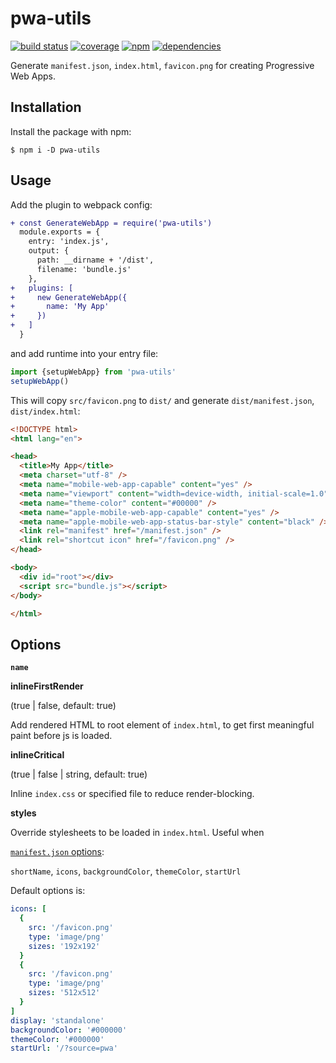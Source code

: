 # pwa-utils

[![build status](https://travis-ci.org/dk00/pwa-utils.svg)](//travis-ci.org/dk00/pwa-utils)
[![coverage](https://codecov.io/gh/dk00/pwa-utils/branch/master/graph/badge.svg)](//codecov.io/gh/dk00/pwa-utils)
[![npm](https://img.shields.io/npm/v/pwa-utils.svg)](//npm.im/pwa-utils)
[![dependencies](https://david-dm.org/dk00/pwa-utils/status.svg)](//david-dm.org/dk00/pwa-utils)

Generate `manifest.json`, `index.html`, `favicon.png` for creating Progressive Web Apps.

## Installation

Install the package with npm:

`$ npm i -D pwa-utils`

## Usage

Add the plugin to webpack config:

```diff
+ const GenerateWebApp = require('pwa-utils')
  module.exports = {
    entry: 'index.js',
    output: {
      path: __dirname + '/dist',
      filename: 'bundle.js'
    },
+   plugins: [
+     new GenerateWebApp({
+       name: 'My App'
+     })
+   ]
  }
```

and add runtime into your entry file:

```js
import {setupWebApp} from 'pwa-utils'
setupWebApp()
```

This will copy `src/favicon.png` to `dist/` and generate `dist/manifest.json`, `dist/index.html`:

```html
<!DOCTYPE html>
<html lang="en">

<head>
  <title>My App</title>
  <meta charset="utf-8" />
  <meta name="mobile-web-app-capable" content="yes" />
  <meta name="viewport" content="width=device-width, initial-scale=1.0" />
  <meta name="theme-color" content="#00000" />
  <meta name="apple-mobile-web-app-capable" content="yes" />
  <meta name="apple-mobile-web-app-status-bar-style" content="black" />
  <link rel="manifest" href="/manifest.json" />
  <link rel="shortcut icon" href="/favicon.png" />
</head>

<body>
  <div id="root"></div>
  <script src="bundle.js"></script>
</body>

</html>
```

## Options

**`name`**

**inlineFirstRender**

(true | false, default: true)

Add rendered HTML to root element of `index.html`, to get first meaningful paint before js is loaded.

**inlineCritical**

(true | false | string, default: true)

Inline `index.css` or specified file to reduce render-blocking.

**styles**

Override stylesheets to be loaded in `index.html`. Useful when

[`manifest.json` options](https://developers.google.com/web/fundamentals/web-app-manifest/):

`shortName`, `icons`, `backgroundColor`, `themeColor`, `startUrl`

Default options is:

```yml
icons: [
  {
    src: '/favicon.png'
    type: 'image/png'
    sizes: '192x192'
  }
  {
    src: '/favicon.png'
    type: 'image/png'
    sizes: '512x512'
  }
]
display: 'standalone'
backgroundColor: '#000000'
themeColor: '#000000'
startUrl: '/?source=pwa'
```
